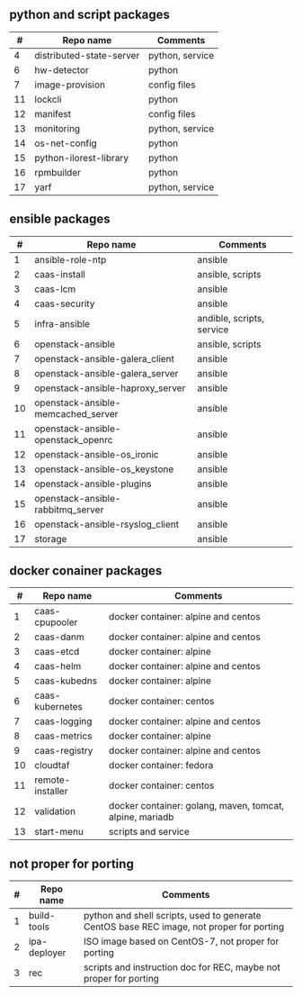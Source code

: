 ## python and script packages

| #     |Repo name|Comments|
|-------|---------|--------|
|4|distributed-state-server |python, service|
|6|hw-detector|python|
|7|image-provision|config files|
|11|lockcli|python|
|12|manifest|config files|
|13|monitoring|python, service|
|14|os-net-config|python|
|15|python-ilorest-library|python|
|16|rpmbuilder|python|
|17|yarf|python, service|

## ensible packages

| #     |Repo name|Comments|
|-------|---------|--------|
|1|ansible-role-ntp|ansible|
|2|caas-install|ansible, scripts|
|3|caas-lcm|ansible|
|4|caas-security|ansible|
|5|infra-ansible|andible, scripts, service|
|6|openstack-ansible|ansible, scripts|
|7|openstack-ansible-galera_client|ansible|
|8|openstack-ansible-galera_server|ansible|
|9|openstack-ansible-haproxy_server|ansible|
|10|openstack-ansible-memcached_server|ansible|
|11|openstack-ansible-openstack_openrc|ansible|
|12|openstack-ansible-os_ironic|ansible|
|13|openstack-ansible-os_keystone|ansible|
|14|openstack-ansible-plugins|ansible|
|15|openstack-ansible-rabbitmq_server|ansible|
|16|openstack-ansible-rsyslog_client|ansible|
|17|storage|ansible|

## docker conainer packages

| #     |Repo name|Comments|
|-------|---------|--------|
|1|caas-cpupooler|docker container: alpine and centos|
|2|caas-danm|docker container: alpine and centos|
|3|caas-etcd|docker container: alpine|
|4|caas-helm|docker container: alpine and centos|
|5|caas-kubedns|docker container: alpine|
|6|caas-kubernetes|docker container: centos|
|7|caas-logging|docker container: alpine and centos|
|8|caas-metrics|docker container: alpine|
|9|caas-registry|docker container: alpine and centos|
|10|cloudtaf|docker container: fedora|
|11|remote-installer|docker container: centos|
|12|validation|docker container: golang, maven, tomcat, alpine, mariadb|
|13|start-menu|scripts and service|

## not proper for porting

| #     |Repo name|Comments|
|-------|---------|--------|
|1|build-tools|python and shell scripts, used to generate CentOS base REC image, not proper for porting|
|2|ipa-deployer|ISO image based on CentOS-7, not proper for porting|
|3|rec|scripts and instruction doc for REC, maybe not proper for porting|
